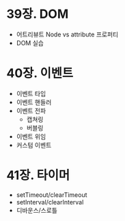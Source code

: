 # 39장. DOM
- 어트리뷰트 Node vs attribute 프로퍼티
- DOM 실습


# 40장. 이벤트
- 이벤트 타입
- 이벤트 핸들러
- 이벤트 전파
  - 캡쳐링
  - 버블링
- 이벤트 위임
- 커스텀 이벤트


# 41장. 타이머
- setTimeout/clearTimeout
- setInterval/clearInterval
- 디바운스/스로틀